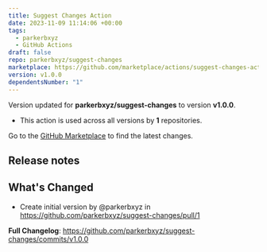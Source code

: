 ```yaml
---
title: Suggest Changes Action
date: 2023-11-09 11:14:06 +00:00
tags:
  - parkerbxyz
  - GitHub Actions
draft: false
repo: parkerbxyz/suggest-changes
marketplace: https://github.com/marketplace/actions/suggest-changes-action
version: v1.0.0
dependentsNumber: "1"
---
```



Version updated for **parkerbxyz/suggest-changes** to version **v1.0.0**.
- This action is used across all versions by **1** repositories.

Go to the [GitHub Marketplace](https://github.com/marketplace/actions/suggest-changes-action) to find the latest changes.

## Release notes

## What's Changed

* Create initial version by @parkerbxyz in https://github.com/parkerbxyz/suggest-changes/pull/1


**Full Changelog**: https://github.com/parkerbxyz/suggest-changes/commits/v1.0.0
